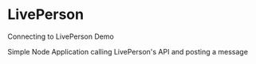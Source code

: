 # LivePerson
Connecting to LivePerson Demo

Simple Node Application calling LivePerson's API and posting a message
